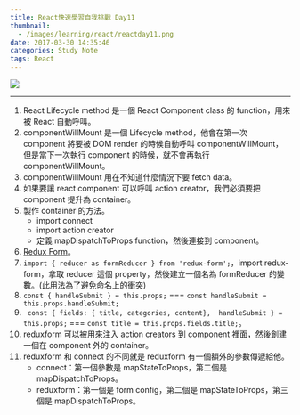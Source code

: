 ```yaml
---
title: React快速學習自我挑戰 Day11
thumbnail:
  - /images/learning/react/reactday11.png
date: 2017-03-30 14:35:46
categories: Study Note
tags: React
---
```

<img src="/images/learning/react/reactday11.png">

***
1. React Lifecycle method 是一個 React Component class 的 function，用來被 React 自動呼叫。
2. componentWillMount 是一個 Lifecycle method，他會在第一次 component 將要被 DOM render 的時候自動呼叫 componentWillMount，但是當下一次執行 component 的時候，就不會再執行 componentWillMount。
3. componentWillMount 用在不知道什麼情況下要 fetch data。
4. 如果要讓 react component 可以呼叫 action creator，我們必須要把 component 提升為 container。
5. 製作 container 的方法。
    * import connect
    * import action creator
    * 定義 mapDispatchToProps function，然後連接到 component。
6. [Redux Form](https://github.com/erikras/redux-form)。
7. `import { reducer as formReducer } from 'redux-form';`，import redux-form，拿取 reducer 這個 property，然後建立一個名為 formReducer 的變數。(此用法為了避免命名上的衝突)
8. `const { handleSubmit } = this.props;` === `const handleSubmit = this.props.handleSubmit;`
9. ` const { fields: { title, categories, content},  handleSubmit } = this.props;` === `const title = this.props.fields.title;`。
10. reduxform 可以被用來注入 action creators 到 component 裡面，然後創建一個在 component 外的 container。
11. reduxform 和 connect 的不同就是 reduxform 有一個額外的參數傳遞給他。
    * connect：第一個參數是 mapStateToProps，第二個是 mapDispatchToProps。
    * reduxform：第一個是 form config，第二個是 mapStateToProps，第三個是 mapDispatchToProps。
